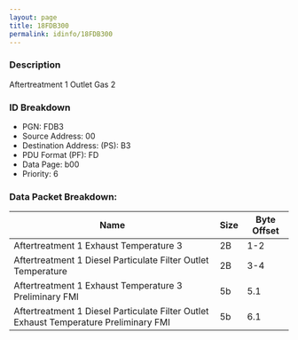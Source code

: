 ```yaml
---
layout: page
title: 18FDB300
permalink: idinfo/18FDB300
---
```


### Description

Aftertreatment 1 Outlet Gas 2

### ID Breakdown
<ul>
 <li>PGN: FDB3</li>
 <li>Source Address: 00</li>
 <li>Destination Address: (PS): B3</li>
 <li>PDU Format (PF): FD</li>
 <li>Data Page: b00</li>
 <li>Priority: 6</li>
</ul>

### Data Packet Breakdown:

| Name | Size | Byte Offset |
| ---- | ---- | ----------- |
| Aftertreatment 1 Exhaust Temperature 3 | 2B | 1-2 |
| Aftertreatment 1 Diesel Particulate Filter Outlet Temperature | 2B | 3-4 |
| Aftertreatment 1 Exhaust Temperature 3 Preliminary FMI | 5b | 5.1 |
| Aftertreatment 1 Diesel Particulate Filter Outlet Exhaust Temperature Preliminary FMI | 5b | 6.1 |
